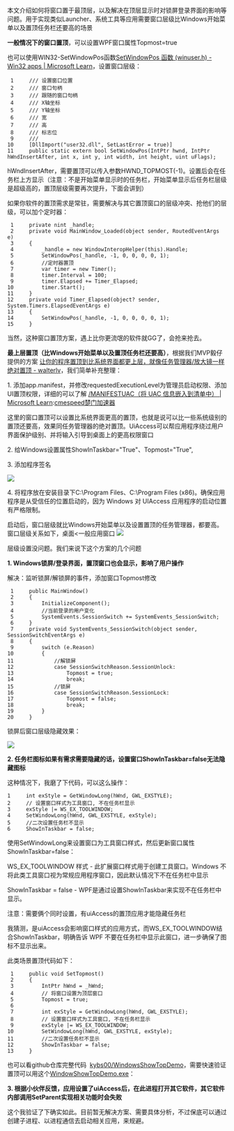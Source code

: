 
本文介绍如何将窗口置于最顶层，以及解决在顶层显示时对锁屏登录界面的影响等问题。用于实现类似Launcher、系统工具等应用需要窗口层级比Windows开始菜单以及置顶任务栏还要高的场景


**一般情况下的窗口置顶**，可以设置WPF窗口属性Topmost\=true


也可以使用WIN32\-SetWindowPos函数[SetWindowPos 函数 (winuser.h) \- Win32 apps \| Microsoft Learn](https://github.com)，设置窗口层级：




```
 1     /// 设置窗口位置
 2     /// 窗口句柄
 3     /// 跟随的窗口句柄
 4     /// X轴坐标
 5     /// Y轴坐标
 6     /// 宽
 7     /// 高
 8     /// 标志位
 9     /// 
10     [DllImport("user32.dll", SetLastError = true)]
11     public static extern bool SetWindowPos(IntPtr hwnd, IntPtr hWndInsertAfter, int x, int y, int width, int height, uint uFlags);
```


hWndInsertAfter，需要置顶可以传入参数HWND\_TOPMOST(\-1\)。设置后会在任务栏上方显示（注意：不是开始菜单显示时的任务栏，开始菜单显示后任务栏层级是超级高的，置顶层级需要再次提升，下面会讲到）


如果你软件的置顶需求是常驻，需要解决与其它置顶窗口的层级冲突、抢他们的层级，可以加个定时器：




```
 1     private nint _handle;
 2     private void MainWindow_Loaded(object sender, RoutedEventArgs e)
 3     {
 4         _handle = new WindowInteropHelper(this).Handle;
 5         SetWindowPos(_handle, -1, 0, 0, 0, 0, 1);
 6         //定时器置顶
 7         var timer = new Timer();
 8         timer.Interval = 100;
 9         timer.Elapsed += Timer_Elapsed;
10         timer.Start();
11     }
12     private void Timer_Elapsed(object? sender, System.Timers.ElapsedEventArgs e)
13     {
14         SetWindowPos(_handle, -1, 0, 0, 0, 0, 1);
15     }
```


当然，这种窗口置顶方案，遇上比你更流氓的软件就GG了，会抢来抢去。


**最上层置顶（比Windows开始菜单以及置顶任务栏还要高）**，根据我们MVP毅仔提供的方案 [让你的程序置顶到比系统界面都更上层，就像任务管理器/放大镜一样绝对置顶 \- walterlv](https://github.com)，我们简单补充整理：


1\. 添加app.manifest，并修改requestedExecutionLevel为管理员启动权限、添加UI置顶权限，详细的可以了解 [/MANIFESTUAC（将 UAC 信息嵌入到清单中） \| Microsoft Learn](https://github.com):[cmespeed楚门加速器](https://77yingba.com)



这里的窗口置顶可以设置比系统界面更高的置顶，也就是说可以比一些系统级别的置顶还要高，效果同任务管理器的绝对置顶。UiAccess可以帮应用程序绕过用户界面保护级别、并将输入引导到桌面上的更高权限窗口


2\. 给Windows设置属性ShowInTaskbar\="True"、Topmost\="True",


3\. 添加程序签名


![](https://img2024.cnblogs.com/blog/685541/202501/685541-20250107172128269-50492474.png)


4\. 将程序放在安装目录下C:\\Program Files、C:\\Program Files (x86\)。确保应用程序是从受信任的位置启动的，因为 Windows 对 UIAccess 应用程序的启动位置有严格限制。


启动后，窗口层级就比Windows开始菜单以及设置置顶的任务管理器，都要高。窗口层级关系如下，桌面\<一般应用窗口
![](https://img2024.cnblogs.com/blog/685541/202501/685541-20250107174328318-735055864.png)


层级设置没问题。我们来说下这个方案的几个问题


**1\. Windows锁屏/登录界面，置顶窗口也会显示，影响了用户操作**


解决：监听锁屏/解锁屏的事件，添加窗口Topmost修改




```
 1     public MainWindow()
 2     {
 3         InitializeComponent();
 4         //当前登录的用户变化
 5         SystemEvents.SessionSwitch += SystemEvents_SessionSwitch;
 6     }
 7     private void SystemEvents_SessionSwitch(object sender, SessionSwitchEventArgs e)
 8     {
 9         switch (e.Reason)
10         {
11             //解锁屏
12             case SessionSwitchReason.SessionUnlock:
13                 Topmost = true;
14                 break;
15             //锁屏
16             case SessionSwitchReason.SessionLock:
17                 Topmost = false;
18                 break;
19         }
20     }
```


锁屏后窗口层级隐藏效果：


![](https://img2024.cnblogs.com/blog/685541/202501/685541-20250107173749606-1714571771.gif)


**2\. 任务栏图标如果有需求需要隐藏的话，设置窗口ShowInTaskbar\=false无法隐藏图标**


这种情况下，我磨了下代码，可以这么操作：




```
1     int exStyle = GetWindowLong(hWnd, GWL_EXSTYLE);
2     // 设置窗口样式为工具窗口, 不在任务栏显示
3     exStyle |= WS_EX_TOOLWINDOW;
4     SetWindowLong(hWnd, GWL_EXSTYLE, exStyle);
5     //二次设置任务栏不显示
6     ShowInTaskbar = false;
```


使用SetWindowLong来设置窗口为工具窗口样式，然后更新窗口属性ShowInTaskbar\=false：


WS\_EX\_TOOLWINDOW 样式 \- 此扩展窗口样式用于创建工具窗口。Windows 不将此类工具窗口视为常规应用程序窗口，因此默认情况下不在任务栏中显示


ShowInTaskbar \= false \- WPF是通过设置ShowInTaskbar来实现不在任务栏中显示。


注意：需要俩个同时设置，有uiAccess的置顶应用才能隐藏任务栏


我猜测，是uiAccess会影响窗口样式的应用方式，而WS\_EX\_TOOLWINDOW结合ShowInTaskbar，明确告诉 WPF 不要在任务栏中显示此窗口，进一步确保了图标不显示出来。


此类场景置顶代码如下：




```
 1     public void SetTopmost()
 2     {
 3         IntPtr hWnd = _hWnd;
 4         // 将窗口设置为顶层窗口
 5         Topmost = true;
 6 
 7         int exStyle = GetWindowLong(hWnd, GWL_EXSTYLE);
 8         // 设置窗口样式为工具窗口, 不在任务栏显示
 9         exStyle |= WS_EX_TOOLWINDOW;
10         SetWindowLong(hWnd, GWL_EXSTYLE, exStyle);
11         //二次设置任务栏不显示
12         ShowInTaskbar = false;
13     }
```


也可以看github仓库完整代码  [kybs00/WindowsShowTopDemo](https://github.com)，需要快速验证置顶可以用这个[WindowShowTopDemo.exe](https://github.com)：


**3\. 根据小伙伴反馈，应用设置了uiAccess后，在此进程打开其它软件，其它软件内部调用SetParent实现相关功能时会失败**


这个我验证了下确实如此。目前暂无解决方案、需要具体分析，不过保底可以通过创建子进程、以进程通信去启动相关应用，来规避。


 




